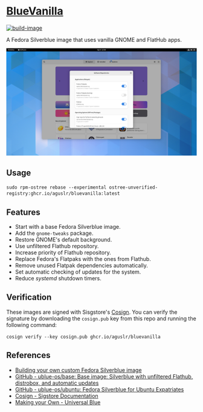 [BlueVanilla][1]
================

[![build-image](https://github.com/aguslr/bluevanilla/actions/workflows/build.yml/badge.svg)](https://github.com/aguslr/bluevanilla/actions/workflows/build.yml)

A Fedora Silverblue image that uses vanilla GNOME and FlatHub apps.

<picture>
  <source media="(prefers-color-scheme: light)" srcset="screenshot-light.png">
  <source media="(prefers-color-scheme: dark)"  srcset="screenshot-dark.png">
  <img title="Screenshot" alt="Screenshot" src="screenshot-light.png">
</picture>

Usage
-----

    sudo rpm-ostree rebase --experimental ostree-unverified-registry:ghcr.io/aguslr/bluevanilla:latest

Features
--------

- Start with a base Fedora Silverblue image.
- Add the `gnome-tweaks` package.
- Restore GNOME's default background.
- Use unfiltered Flathub repository.
- Increase priority of Flathub repository.
- Replace Fedora's Flatpaks with the ones from Flathub.
- Remove unused Flatpak dependencies automatically.
- Set automatic checking of updates for the system.
- Reduce *systemd* shutdown timers.

Verification
------------

These images are signed with Sisgstore's [Cosign][5]. You can verify the
signature by downloading the `cosign.pub` key from this repo and running the
following command:

    cosign verify --key cosign.pub ghcr.io/aguslr/bluevanilla

References
----------

- [Building your own custom Fedora Silverblue image][2]
- [GitHub - ublue-os/base: Base image: Silverblue with unfiltered Flathub,
  distrobox, and automatic updates][3]
- [GitHub - ublue-os/ubuntu: Fedora Silverblue for Ubuntu Expatriates][4]
- [Cosign - Sigstore Documentation][5]
- [Making your Own - Universal Blue][6]


[1]: https://github.com/aguslr/bluevanilla
[2]: https://www.ypsidanger.com/building-your-own-fedora-silverblue-image/
[3]: https://github.com/ublue-os/base
[4]: https://github.com/ublue-os/ubuntu
[5]: https://docs.sigstore.dev/cosign/overview/
[6]: https://ublue.it/making-your-own/
